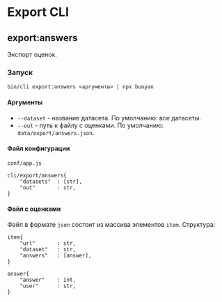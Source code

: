 # Export CLI


## export:answers

Экспорт оценок.

### Запуск

`bin/cli export:answers <аргументы> | npx bunyan`

#### Аргументы

* `--dataset` - название датасета. По умолчанию: все датасеты.
* `--out` - путь к файлу с оценками. По умолчанию: `data/export/answers.json`.

#### Файл конфигурации

`conf/app.js`

```
cli/export/answers{
    "datasets"  : [str],
    "out"       : str,
}
```

#### Файл с оценками

Файл в формате `json` состоит из массива элементов `item`. Структура:

```
item{
    "url"       : str,
    "dataset"   : str,
    "answers"   : [answer],
}

answer{
    "answer"    : int,
    "user"      : str,
}
```
